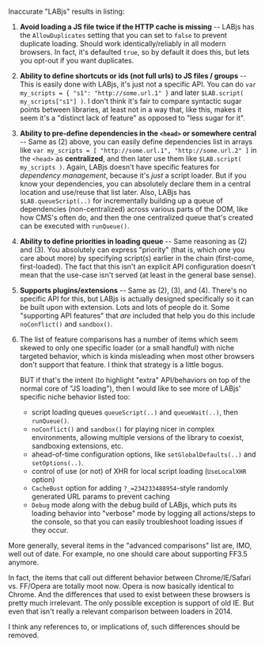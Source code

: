 Inaccurate "LABjs" results in listing:

1. **Avoid loading a JS file twice if the HTTP cache is missing** -- LABjs has the `AllowDuplicates` setting that you can set to `false` to prevent duplicate loading. Should work identically/reliably in all modern browsers. In fact, it's defaulted `true`, so by default it does this, but lets you opt-out if you want duplicates.
2. **Ability to define shortcuts or ids (not full urls) to JS files / groups** -- This is easily done with LABjs, it's just not a specific API. You can do `var my_scripts = { "s1": "http://some.url.1" }` and later `$LAB.script( my_scripts["s1"] )`. I don't think it's fair to compare syntactic sugar points between libraries, at least not in a way that, like this, makes it seem it's a "distinct lack of feature" as opposed to "less sugar for it".
3. **Ability to pre-define dependencies in the `<head>` or somewhere central** -- Same as (2) above, you can easily define dependencies list in arrays like `var my_scripts = [ "http://some.url.1", "http://some.url.2" ]` in the `<head>` as **centralized**, and then later use them like `$LAB.script( my_scripts )`. Again, LABjs doesn't have specific features for _dependency management_, because it's _just_ a script loader. But if you know your dependencies, you can absolutely declare them in a central location and use/reuse that list later. Also, LABjs has `$LAB.queueScript(..)` for incrementally building up a queue of dependencies (non-centralized) across various parts of the DOM, like how CMS's often do, and then the one centralized queue that's created can be executed with `runQueue()`.
4. **Ability to define priorities in loading queue** -- Same reasoning as (2) and (3). You absolutely can express "priority" (that is, which one you care about more) by specifying script(s) earlier in the chain (first-come, first-loaded). The fact that this isn't an explicit API configuration doesn't mean that the use-case isn't served (at least in the general base sense).
5. **Supports plugins/extensions** -- Same as (2), (3), and (4). There's no specific API for this, but LABjs is actually designed specifically so it can be built upon with extension. Lots and lots of people do it. Some "supporting API features" that _are_ included that help you do this include `noConflict()` and `sandbox()`.
6. The list of feature comparisons has a number of items which seem skewed to only one specific loader (or a small handful) with niche targeted behavior, which is kinda misleading when most other browsers don't support that feature. I think that strategy is a little bogus.

   BUT if that's the intent (to highlight "extra" API/behaviors on top of the normal core of "JS loading"), then I would like to see more of LABjs' specific niche behavior listed too:

   - script loading queues `queueScript(..)` and `queueWait(..)`, then `runQueue()`.
   - `noConflict()` and `sandbox()` for playing nicer in complex environments, allowing multiple versions of the library to coexist, sandboxing extensions, etc.
   - ahead-of-time configuration options, like `setGlobalDefaults(..)` and `setOptions(..)`.
   - control of use (or not) of XHR for local script loading (`UseLocalXHR` option)
   - `CacheBust` option for adding `?_=234233488954`-style randomly generated URL params to prevent caching
   - `Debug` mode along with the debug build of LABjs, which puts its loading behavior into "verbose" mode by logging all actions/steps to the console, so that you can easily troubleshoot loading issues if they occur.

More generally, several items in the "advanced comparisons" list are, IMO, well out of date. For example, no one should care about supporting FF3.5 anymore.

In fact, the items that call out different behavior between Chrome/IE/Safari vs. FF/Opera are totally moot now. Opera is now basically identical to Chrome. And the differences that used to exist between these browsers is pretty much irrelevant. The only possible exception is support of old IE. But even that isn't really a relevant comparison between loaders in 2014.

I think any references to, or implications of, such differences should be removed.
